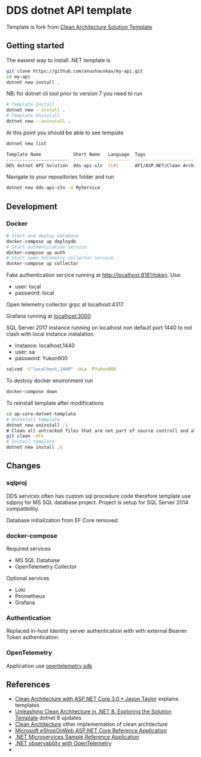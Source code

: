 # DDS dotnet API template

Template is fork from [Clean Architecture Solution Template](https://github.com/jasontaylordev/CleanArchitecture/tree/main#clean-architecture-solution-template)

## Getting started

The easiest way to install .NET template is 
```sh
git clone https://github.com/anushauskas/my-api.git
cd my-api
dotnet new install .
```

NB: for dotnet cli tool prior to version 7 you need to run
```sh
# Template Install
dotnet new --install .
# Template Uninstall
dotnet new --uninstall .
```

At this point you should be able to see template 
```sh
dotnet new list

Template Name            Short Name   Language  Tags         
-----------------------  -----------  --------  -------------------------------------
DDS dotnet API Solution  dds-api-sln  [C#]      API/ASP.NET/Clean Architecture
```

Navigate to your repositories folder and run 
```sh
dotnet new dds-api-sln -o MyService
```

## Development

### Docker

```sh
# Start and deploy database
docker-compose up deploydb
# Start authentication service
docker-compose up auth
# Start open telemetry collector service
docker-compose up collector
```


Fake authentication service running at [http://localhost:8181/token](http://localhost:8181/token). Use: 

* user: local
* password: local

Open telemetry collector grpc at localhost:4317

Grafana running at [localhost:3000](http://localhost:3000/)

SQL Server 2017 instance running on localhost non default port 1440 to not clash with local instance instalation.

* instance: localhost,1440
* user: sa
* password: Yukon900

```sh
sqlcmd -S"localhost,1440" -Usa -PYukon900
```

To destroy docker environment run

```sh
docker-compose down
```

To reinstall template after modifications

```sh
cd ap-core-dotnet-template
# Uninstall template
dotnet new uninstall .\
# Clean all untracked files that are not part of source controll and also template
git clean -dfx
# Install template
dotnet new install .\
```

## Changes

### sqlproj

DDS services often has custom sql procedure code therefore  template use sqlproj for MS SQL database project.
Project is setup for SQL Server 2014 compatibility. 

Database initialization from EF Core removed. 

### docker-compose

Required services 
* MS SQL Database
* OpenTelemetry Collector 

Optional services
* Loki
* Prometheus
* Grafana

### Authentication

Replaced in-host Identity server authentication with with external Bearrer Token authentication. 

### OpenTelemetry

Application use [opentelemetry sdk](https://github.com/open-telemetry/opentelemetry-dotnet)

## References

* [Clean Architecture with ASP.NET Core 3.0 • Jason Taylor](https://www.youtube.com/watch?v=dK4Yb6-LxAk) explains templates
* [Unleashing Clean Architecture in .NET 8: Exploring the Solution Template](https://www.youtube.com/watch?v=jhgxdDhNicI) dotnet 8 updates
* [Clean Architecture](https://github.com/ardalis/CleanArchitecture) other implementation of clean architecture
* [Microsoft eShopOnWeb ASP.NET Core Reference Application](https://github.com/dotnet-architecture/eShopOnWeb)
* [.NET Microservices Sample Reference Application](https://github.com/dotnet-architecture/eShopOnContainers)
* [.NET observability with OpenTelemetry](https://learn.microsoft.com/en-us/dotnet/core/diagnostics/observability-with-otel)
* []()

